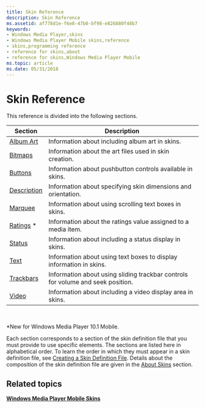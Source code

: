 ```yaml
---
title: Skin Reference
description: Skin Reference
ms.assetid: af778d1e-f6e8-47b0-bf98-e826880f48b7
keywords:
- Windows Media Player,skins
- Windows Media Player Mobile skins,reference
- skins,programming reference
- reference for skins,about
- reference for skins,Windows Media Player Mobile
ms.topic: article
ms.date: 05/31/2018
---
```


# Skin Reference

This reference is divided into the following sections.



| Section                        | Description                                                                     |
|--------------------------------|---------------------------------------------------------------------------------|
| [Album Art](album-art.md)     | Information about including album art in skins.                                 |
| [Bitmaps](bitmaps.md)         | Information about the art files used in skin creation.                          |
| [Buttons](buttons.md)         | Information about pushbutton controls available in skins.                       |
| [Description](description.md) | Information about specifying skin dimensions and orientation.                   |
| [Marquee](marquee.md)         | Information about using scrolling text boxes in skins.                          |
| [Ratings](ratings.md) \*      | Information about the ratings value assigned to a media item.                   |
| [Status](status.md)           | Information about including a status display in skins.                          |
| [Text](text.md)               | Information about using text boxes to display information in skins.             |
| [Trackbars](trackbars.md)     | Information about using sliding trackbar controls for volume and seek position. |
| [Video](video.md)             | Information about including a video display area in skins.                      |



 

\*New for Windows Media Player 10.1 Mobile.

Each section corresponds to a section of the skin definition file that you must provide to use specific elements. The sections are listed here in alphabetical order. To learn the order in which they must appear in a skin definition file, see [Creating a Skin Definition File](creating-a-skin-definition-file.md). Details about the composition of the skin definition file are given in the [About Skins](about-skins-mobile.md) section.

## Related topics

<dl> <dt>

[**Windows Media Player Mobile Skins**](windows-media-player-mobile-skins.md)
</dt> </dl>

 

 




